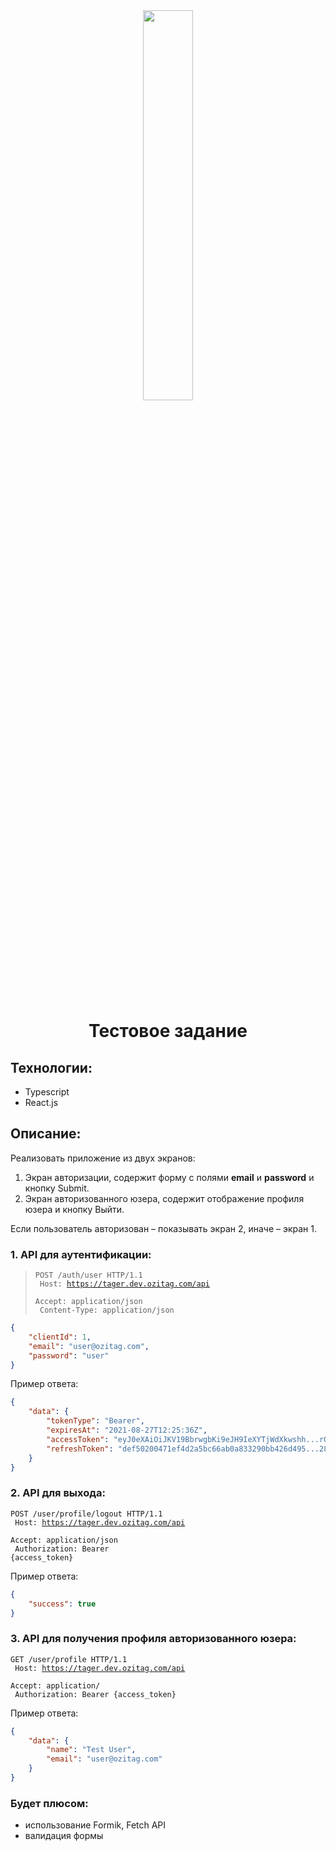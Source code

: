 <div align="center">
  <img width="40%" src="https://hhcdn.ru/employer-logo/3266865.png" />
</div>

<br/>

<h1 align="center">Тестовое задание</h1>

<h2>Технологии:</h2>

<ul>
  <li>Typescript</li>
  <li>React.js</li>
</ul>

<h2>Описание:</h2>

<p>Реализовать приложение из двух экранов:</p>

<ol>
  <li>Экран авторизации, содержит форму с полями <strong>email</strong> и <strong>password</strong> и кнопку Submit.</li>
  <li>Экран авторизованного юзера, содержит отображение профиля юзера и кнопку Выйти.</li>
</ol>

<p>Если пользователь авторизован – показывать экран 2, иначе – экран 1.</p>

<h3>1. API для аутентификации:</h3>

> <code>POST /auth/user HTTP/1.1<br>
> Host: https://tager.dev.ozitag.com/api<br>
> Accept: application/json<br>
> Content-Type: application/json</code>

```json
{
    "clientId": 1,
    "email": "user@ozitag.com",
    "password": "user"
}
```

<p>Пример ответа:</p>

```json
{
    "data": {
        "tokenType": "Bearer",
        "expiresAt": "2021-08-27T12:25:36Z",
        "accessToken": "eyJ0eXAiOiJKV19BbrwgbKi9eJH9IeXYTjWdXkwshh...rQgA",
        "refreshToken": "def50200471ef4d2a5bc66ab0a833290bb426d495...280fb"
    }
}
```

<h3>2. API для выхода:</h3>

<code>POST /user/profile/logout HTTP/1.1<br>
Host: https://tager.dev.ozitag.com/api<br>
Accept: application/json<br>
Authorization: Bearer {access_token}</code>

<p>Пример ответа:</p>

```json
{
    "success": true
}
```

<h3>3. API для получения профиля авторизованного юзера:</h3>

<code>GET /user/profile HTTP/1.1<br>
Host: https://tager.dev.ozitag.com/api<br>
Accept: application/<br>
Authorization: Bearer {access_token}</code>

<p>Пример ответа:</p>

```json
{
    "data": {
        "name": "Test User",
        "email": "user@ozitag.com"
    }
}
```

<h3>Будет плюсом:</h3>

<ul>
    <li>использование Formik, Fetch API</li>
    <li>валидация формы</li>
</ul>
